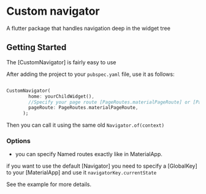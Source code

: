 # Custom navigator

A flutter package that handles navigation deep in the widget tree


[](giphy.gif)

## Getting Started

The [CustomNavigator] is fairly easy to use

After adding the project to your `pubspec.yaml` file, use it as follows:

```dart

CustomNavigator(
        home: yourChildWidget(),
        //Specify your page route [PageRoutes.materialPageRoute] or [PageRoutes.cupertinoPageRoute]
        pageRoute: PageRoutes.materialPageRoute,
      );
```
Then you can call it using the same old `Navigator.of(context)`
### Options
* you can specify Named routes exactly like in MaterialApp.

if you want to use the default [Navigator] you need to specify a
[GlobalKey] to your [MaterialApp] and use it `navigatorKey.currentState`

See the example for more details.
